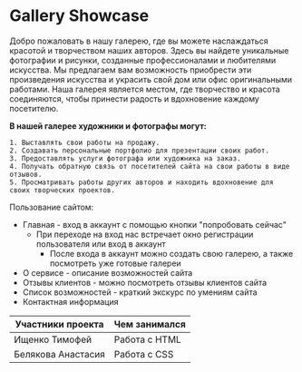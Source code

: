 # **Gallery Showcase**

Добро пожаловать в нашу галерею, где вы можете наслаждаться красотой и творчеством наших авторов. Здесь вы найдете уникальные фотографии и рисунки, созданные профессионалами и любителями искусства. Мы предлагаем вам возможность приобрести эти произведения искусства и украсить свой дом или офис оригинальными работами. Наша галерея является местом, где творчество и красота соединяются, чтобы принести радость и вдохновение каждому посетителю.

**В нашей галерее художники и фотографы могут:**
```
1. Выставлять свои работы на продажу.
2. Создавать персональные портфолио для презентации своих работ.
3. Предоставлять услуги фотографа или художника на заказ.
4. Получать обратную связь от посетителей сайта на свои работы в виде отзывов.
5. Просматривать работы других авторов и находить вдохновение для своих творческих проектов.
```

Пользование сайтом:
- Главная - вход в аккаунт с помощью кнопки "попробовать сейчас"
  - При переходе на вход нас встречает окно регистрации пользователя или вход в аккаунт
    - После входа в аккаунт можно создать свою галерею, а также посмотреть уже готовые галереи
- О сервисе - описание возможностей сайта
- Отзывы клиентов - можно посмотреть отзывы клиентов сайта
- Список возможностей - краткий экскурс по умениям сайта
- Контактная информация 

|Участники проекта |Чем занимался|
|------------------|-------------|
|Ищенко Тимофей    |Работа с HTML|
|Белякова Анастасия|Работа с CSS |
